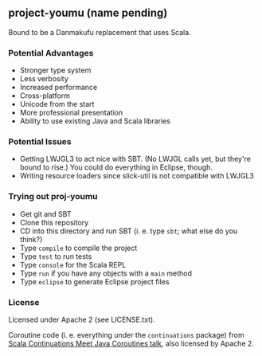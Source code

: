 ## project-youmu (name pending)

Bound to be a Danmakufu replacement that uses Scala.

### Potential Advantages

* Stronger type system
* Less verbosity
* Increased performance
* Cross-platform
* Unicode from the start
* More professional presentation
* Ability to use existing Java and Scala libraries

### Potential Issues

* Getting LWJGL3 to act nice with SBT. (No LWJGL calls yet, but they're bound to rise.) You could do everything in Eclipse, though.
* Writing resource loaders since slick-util is not compatible with 
LWJGL3

### Trying out proj-youmu

* Get git and SBT
* Clone this repository
* CD into this directory and run SBT (i. e. type `sbt`; what else do you 
think?)
* Type `compile` to compile the project
* Type `test` to run tests
* Type `console` for the Scala REPL
* Type `run` if you have any objects with a `main` method
* Type `eclipse` to generate Eclipse project files

### License

Licensed under Apache 2 (see LICENSE.txt).

Coroutine code (i. e. everything under the `continuations` package) from [Scala Continuations Meet Java Coroutines talk](https://github.com/milessabin/scala-cont-jvm-coro-talk), also licensed by Apache 2.
